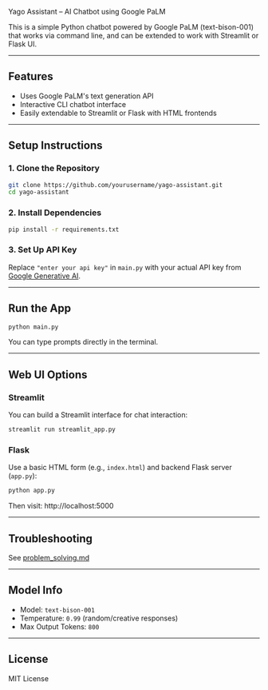 Yago Assistant – AI Chatbot using Google PaLM

This is a simple Python chatbot powered by Google PaLM (text-bison-001) that works via command line, and can be extended to work with Streamlit or Flask UI.

---

## Features

- Uses Google PaLM's text generation API
- Interactive CLI chatbot interface
- Easily extendable to Streamlit or Flask with HTML frontends

---

##  Setup Instructions

### 1. Clone the Repository

```bash
git clone https://github.com/yourusername/yago-assistant.git
cd yago-assistant
```

### 2. Install Dependencies

```bash
pip install -r requirements.txt
```

### 3. Set Up API Key

Replace `"enter your api key"` in `main.py` with your actual API key from [Google Generative AI](https://makersuite.google.com/).

---

## Run the App

```bash
python main.py
```

You can type prompts directly in the terminal.

---

## Web UI Options

### Streamlit

You can build a Streamlit interface for chat interaction:

```bash
streamlit run streamlit_app.py
```

### Flask

Use a basic HTML form (e.g., `index.html`) and backend Flask server (`app.py`):

```bash
python app.py
```

Then visit: http://localhost:5000

---

## Troubleshooting

See [problem_solving.md](./problem_solving.md)

---

## Model Info

- Model: `text-bison-001`
- Temperature: `0.99` (random/creative responses)
- Max Output Tokens: `800`

---

## License

MIT License